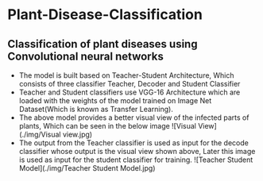# Plant-Disease-Classification
## Classification of plant diseases using Convolutional neural networks

* The model is built based on Teacher-Student Architecture, Which consists of three classifier Teacher, Decoder and Student Classifier
* Teacher and Student classifiers use VGG-16 Architecture which are loaded with the weights of the model trained on Image Net Dataset(Which is known as Transfer Learning).
* The above model provides a better visual view of the infected parts of plants, Which can be seen in the below image
![Visual View](./img/Visual view.jpg)
* The output from the Teacher classifier is used as input for the decode classifier whose output is the visual view shown above, Later this image is used as input for the student classifier for training.
![Teacher Student Model](./img/Teacher Student Model.jpg)


